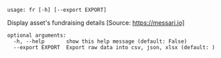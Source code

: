 `usage: fr [-h] [--export EXPORT]`

Display asset's fundraising details [Source: https://messari.io]

```
optional arguments:
  -h, --help       show this help message (default: False)
  --export EXPORT  Export raw data into csv, json, xlsx (default: )
```
